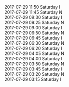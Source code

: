 2017-07-29 11:50 Saturday  I  
2017-07-29 11:45 Saturday  N  
2017-07-29 09:30 Saturday  I  
2017-07-29 09:25 Saturday  N  
2017-07-29 09:00 Saturday  I  
2017-07-29 06:50 Saturday  N  
2017-07-29 06:45 Saturday  I  
2017-07-29 06:30 Saturday  N  
2017-07-29 06:20 Saturday  I  
2017-07-29 04:05 Saturday  N  
2017-07-29 04:00 Saturday  I  
2017-07-29 03:50 Saturday  N  
2017-07-29 03:45 Saturday  I  
2017-07-29 03:20 Saturday  N  
2017-07-29 03:15 Saturday  I  
